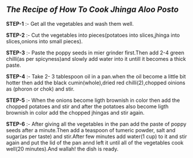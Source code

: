 ## ***The Recipe of How To Cook Jhinga Aloo Posto***
**STEP-1** :- Get all the vegetables and wash them well. 

**STEP-2** :- Cut the vegetables into pieces(potatoes into slices,jhinga into slices,onions into small pieces).

**STEP-3** :- Paste the poppy seeds in mier grinder first.Then add 2-4 green chilli(as per spicyness)and slowly add water into it untill it becomes a thick paste.

**STEP-4** :- Take 2- 3 tablespoon oil in a pan.when the oil become a little bit hotter then add the black cumin(whole),dried red chilli(2),chopped oinions as (phoron or chok) and stir.

**STEP-5** :- When the onions become ligth brownish in color then add the chopped potatoes and stir and after the potatoes also become ligth brownish in color add the chopped jhingas and stir again.

**STEP-6** :- After giving all the vegetables in the pan add the paste of poppy seeds after a minute.Then add a teaspoon of tumeric powder, salt and sugar(as per taste) and stir.After few minutes add water(1 cup) to it and stir again and put the lid of the pan annd left it until all of the vegetables cook well(20 minutes).And wallah! the dish is ready.